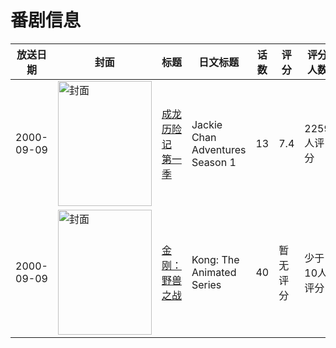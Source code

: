 # 番剧信息

|放送日期|封面|标题|日文标题|话数|评分|评分人数|
|---|---|---|---|---|---|---|
|2000-09-09|<img src="//lain.bgm.tv/pic/cover/c/73/cd/39024_yzwyh.jpg" alt="封面" style="width:150px;height:200px;object-fit:cover;">|[成龙历险记 第一季](https://bangumi.tv/subject/39024)|Jackie Chan Adventures Season 1|13|7.4|2259人评分|
|2000-09-09|<img src="//lain.bgm.tv/pic/cover/c/ad/3b/279849_IJAPl.jpg" alt="封面" style="width:150px;height:200px;object-fit:cover;">|[金刚：野兽之战](https://bangumi.tv/subject/279849)|Kong: The Animated Series|40|暂无评分|少于10人评分|
